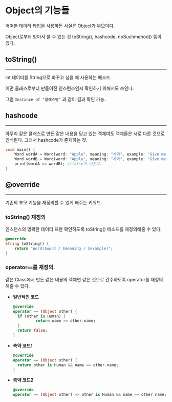 # Object의 기능들

어떠한 데이터 타입을 사용하든 사실은 Object가 부모이다.

Object로부터 받아서 쓸 수 있는 것 toString(), hashcode, noSuchmehod() 등이 있다.

## toString()

---

int 데이터를 String으로 바꾸고 싶을 때 사용하는 메소드.

어떤 클래스로부터 만들어진 인스턴스인지 확인하기 위해서도 쓰인다.

그럼 `Instance of ‘클래스명’` 과 같이 결과 확인 가능.

## hashcode

---

아무리 같은 클래스로 만든 같은 내용을 담고 있는 객체여도 객체들은 서로 다른 것으로 인식된다. 그래서 hashcode가 존재하는 것.

```dart
void main() {
	Word wordA = Word(word: "Apple", meaning: "사과", example: "Give me an apple");
	Word wordB = Word(word: "Apple", meaning: "사과", example: "Give me an apple");
	print(wordA == wordB); //false가 나온다.
}
```

## @override

---

기존의 부모 기능을 재정의할 수 있게 해주는 키워드.

### toString() 재정의

인스턴스의 명확한 데이터 표현 확인하도록 toString() 메소드를 재정의해줄 수 있다.

```dart
@override
String toString() {
	return "Word($word / $meaning / $example)";
}
```

### operator`==`를 재정의.

같은 Class에서 만든 같은 내용의 객체면 같은 것으로 간주하도록 operator를 재정의해줄 수 있다.

- **일반적인 코드**
  ```dart
  @override
  operator == (Object other) {
  	if (other is Human) {
  			return name == other.name;
  	}
  	return false;
  }
  ```
- **축약 코드1**
  ```dart
  @override
  operator == (Object other) {
  	return other is Human && name == other.name;
  }
  ```
- **축약 코드2**
  ```dart
  @override
  operator == (Object other) => other is Human && name == other.name;
  ```
